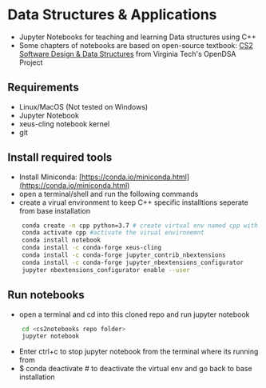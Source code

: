 # Data Structures & Applications
- Jupyter Notebooks for teaching and learning Data structures using C++
- Some chapters of notebooks are based on open-source textbook: [CS2 Software Design & Data Structures](https://opendsa-server.cs.vt.edu/ODSA/Books/CS2/html/IntroDSA.html) from Virginia Tech's OpenDSA Project


## Requirements

- Linux/MacOS (Not tested on Windows)
- Jupyter Notebook
- xeus-cling notebook kernel
- git

## Install required tools

- Install Miniconda: [https://conda.io/miniconda.html](https://conda.io/miniconda.html)
- open a terminal/shell and run the following commands
- create a virual environment to keep C++ specific installtions seperate from base installation

```bash
    conda create -n cpp python=3.7 # create virtual env named cpp with Python3.7 support
    conda activate cpp #activate the virual environemnt
    conda install notebook
    conda install -c conda-forge xeus-cling
    conda install -c conda-forge jupyter_contrib_nbextensions
    conda install -c conda-forge jupyter_nbextensions_configurator
    jupyter nbextensions_configurator enable --user
```

## Run notebooks

- open a terminal and cd into this cloned repo and run jupyter notebook

```bash
    cd <cs2notebooks repo folder>
    jupyter notebook
```

- Enter ctrl+c to stop jupyter notebook from the terminal where its running from
- $ conda deactivate # to deactivate the virtual env and go back to base installation
